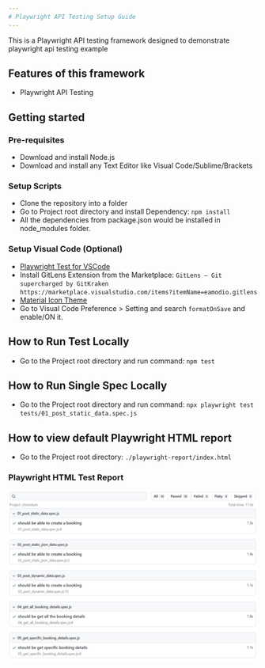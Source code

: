 ```yaml
---
# Playwright API Testing Setup Guide
---
```


This is a Playwright API testing framework designed to demonstrate playwright api testing example

## Features of this framework
* Playwright API Testing

## Getting started

### Pre-requisites
* Download and install Node.js
* Download and install any Text Editor like Visual Code/Sublime/Brackets

### Setup Scripts 
* Clone the repository into a folder
* Go to Project root directory and install Dependency: `npm install`
* All the dependencies from package.json would be installed in node_modules folder.

### Setup Visual Code (Optional)
* <a href="https://marketplace.visualstudio.com/items?itemName=ms-playwright.playwright" target="_blank">Playwright Test for VSCode</a>
* Install GitLens Extension from the Marketplace: `GitLens — Git supercharged by GitKraken https://marketplace.visualstudio.com/items?itemName=eamodio.gitlens`
* <a href="https://marketplace.visualstudio.com/items?itemName=PKief.material-icon-theme" target="_blank">Material Icon Theme</a>
* Go to Visual Code Preference > Setting and search `formatOnSave` and enable/ON it.

## How to Run Test Locally
* Go to the Project root directory and run command: `npm test`

## How to Run Single Spec Locally
* Go to the Project root directory and run command: `npx playwright test tests/01_post_static_data.spec.js`

## How to view default Playwright HTML report
* Go to the Project root directory: `./playwright-report/index.html`

### Playwright HTML Test Report
![Playwright HTML Test Report](./assets/html-test-report.PNG?raw=true "Playwright HTML Test Report")